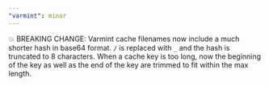 ```yaml
---
"varmint": minor
---
```


💥 BREAKING CHANGE: Varmint cache filenames now include a much shorter hash in base64 format. `/` is replaced with `_` and the hash is truncated to 8 characters. When a cache key is too long, now the beginning of the key as well as the end of the key are trimmed to fit within the max length.
